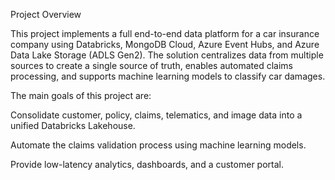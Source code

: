 Project Overview

This project implements a full end-to-end data platform for a car insurance company using Databricks, MongoDB Cloud, Azure Event Hubs, and Azure Data Lake Storage (ADLS Gen2). The solution centralizes data from multiple sources to create a single source of truth, enables automated claims processing, and supports machine learning models to classify car damages.

The main goals of this project are:

Consolidate customer, policy, claims, telematics, and image data into a unified Databricks Lakehouse.

Automate the claims validation process using machine learning models.

Provide low-latency analytics, dashboards, and a customer portal.
